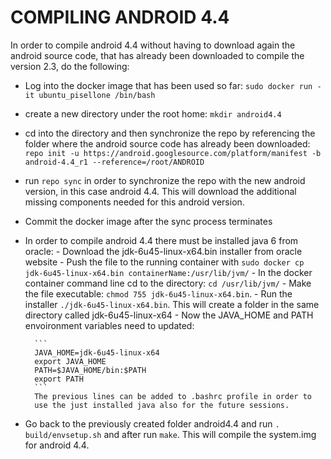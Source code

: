 # COMPILING ANDROID 4.4

In order to compile android 4.4 without having to download again the
android source code, that has already been downloaded to compile the
version 2.3, do the following:

- Log into the docker image that has been used so far: `sudo docker
  run -it ubuntu_pisellone /bin/bash`
- create a new directory under the root home: `mkdir android4.4`
- cd into the directory and then synchronize the repo by referencing
  the folder where the android source code has already been
  downloaded: `repo init -u
  https://android.googlesource.com/platform/manifest -b android-4.4_r1
  --reference=/root/ANDROID`
- run `repo sync` in order to synchronize the repo with the new
  android version, in this case android 4.4. This will download the
  additional missing components needed for this android version.
- Commit the docker image after the sync process terminates 
- In order to compile android 4.4 there must be installed java 6 from
  oracle: 
	  - Download the jdk-6u45-linux-x64.bin installer from oracle
        website
	  - Push the file to the running container with `sudo docker cp
        jdk-6u45-linux-x64.bin containerName:/usr/lib/jvm/`
	  - In the docker container command line cd to the directory: `cd
        /usr/lib/jvm/`
	  - Make the file executable: `chmod 755 jdk-6u45-linux-x64.bin`. 
	  - Run the installer `./jdk-6u45-linux-x64.bin`. This will create
        a folder in the same directory called jdk-6u45-linux-x64
	  - Now the JAVA_HOME and PATH envoironment variables need to
        updated: 
		
		```
		JAVA_HOME=jdk-6u45-linux-x64
		export JAVA_HOME
		PATH=$JAVA_HOME/bin:$PATH
		export PATH
		```
		The previous lines can be added to .bashrc profile in order to
		use the just installed java also for the future sessions.
- Go back to the previously created folder android4.4 and run
  `. build/envsetup.sh` and after run `make`. This will compile the
  system.img for android 4.4.
